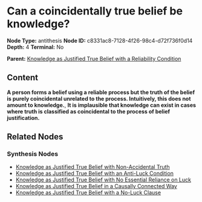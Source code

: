 # Can a coincidentally true belief be knowledge?

**Node Type:** antithesis
**Node ID:** c8331ac8-7128-4f26-98c4-d72f736f0d14
**Depth:** 4
**Terminal:** No

**Parent:** [Knowledge as Justified True Belief with a Reliability Condition](knowledge-as-justified-true-belief-with-a-reliability-condition-synthesis-26ca342e-d43f-4ca1-8fe6-62e73fdd79d2.md)

## Content

**A person forms a belief using a reliable process but the truth of the belief is purely coincidental unrelated to the process. Intuitively, this does not amount to knowledge.**, **It is implausible that knowledge can exist in cases where truth is classified as coincidental to the process of belief justification.**

## Related Nodes

### Synthesis Nodes

- [Knowledge as Justified True Belief with Non-Accidental Truth](knowledge-as-justified-true-belief-with-non-accidental-truth-synthesis-58cef7e6-5a11-45d6-bd0a-973ec4b0b278.md)
- [Knowledge as Justified True Belief with an Anti-Luck Condition](knowledge-as-justified-true-belief-with-an-anti-luck-condition-synthesis-ab1defab-0f1c-4868-a7a1-86720ec1ff49.md)
- [Knowledge as Justified True Belief with No Essential Reliance on Luck](knowledge-as-justified-true-belief-with-no-essential-reliance-on-luck-synthesis-876de0e4-705b-4a69-8bd2-9346e775f14b.md)
- [Knowledge as Justified True Belief in a Causally Connected Way](knowledge-as-justified-true-belief-in-a-causally-connected-way-synthesis-b28c287e-722d-4d4c-8f23-182e52de86c1.md)
- [Knowledge as Justified True Belief with a No-Luck Clause](knowledge-as-justified-true-belief-with-a-no-luck-clause-synthesis-6f261e1c-336f-483b-adaa-ead0391b4739.md)
